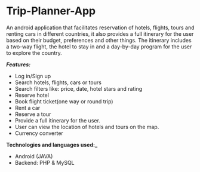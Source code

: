 # Trip-Planner-App
An android application that facilitates reservation of hotels, flights, tours and renting cars in different countries, it also provides a full itinerary for the user based on their budget, preferences and other things. The itinerary includes a two-way flight, the hotel to stay in and a day-by-day program for the user to explore the country.

**_Features:_**
* Log in/Sign up
* Search hotels, flights, cars or tours
* Search filters like: price, date, hotel stars and rating
* Reserve hotel
* Book flight ticket(one way or round trip)
* Rent a car
* Reserve a tour
* Provide a full itinerary for the user.
* User can view the location of hotels and tours on the map.
* Currency converter

**Technologies and languages used:_**
* Android (JAVA)
* Backend: PHP & MySQL
